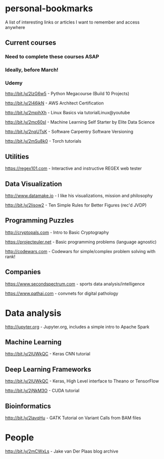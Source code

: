 # personal-bookmarks
A list of interesting links or articles I want to remember and access anywhere

## Current courses
### Need to complete these courses ASAP
### Ideally, before March!
### Udemy
http://bit.ly/2lzG6w5 - Python Megacourse (Build 10 Projects)

http://bit.ly/2l46jkN - AWS Architect Certification

http://bit.ly/2mpihXh - Linux Basics via tutorialLinux@youtube

http://bit.ly/2mc60sI - Machine Learning Self Starter by Elite Data Science

http://bit.ly/2nqUTsK - Software Carpentry Software Versioning

http://bit.ly/2mSu8k0 - Torch tutorials

## Utilities
https://regex101.com - Interactive and instructive REGEX web tester

## Data Visualization
http://www.datamake.io - I like his visualizations, mission and philosophy

http://bit.ly/2lisow2 - Ten Simple Rules for Better Figures (rec'd JVDP)


## Programming Puzzles
http://cryptopals.com - Intro to Basic Cryptography

https://projecteuler.net - Basic programming problems (language agnostic)

http://codewars.com - Codewars for simple/complex problem solving with rank!

## Companies
https://www.secondspectrum.com - sports data analysis/intelligence

https://www.pathai.com - convnets for digital pathology

# Data analysis
http://jupyter.org - Jupyter.org, includes a simple intro to Apache Spark

## Machine Learning
http://bit.ly/2lUWkQC - Keras CNN tutorial


## Deep Learning Frameworks
http://bit.ly/2lUWkQC - Keras, High Level interface to Theano or TensorFlow

http://bit.ly/2jNkM3O - CUDA tutorial

## Bioinformatics
http://bit.ly/2lavqHu - GATK Tutorial on Variant Calls from BAM files

# People
http://bit.ly/2mCWxLs - Jake van Der Plaas blog archive
